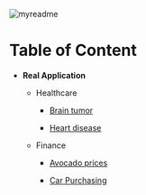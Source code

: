 ![myreadme](https://user-images.githubusercontent.com/70707092/95544092-d0b72880-09bf-11eb-90f7-bdca493307f7.png)

# Table of Content

- **Real Application**

    - Healthcare

         - [Brain tumor](https://github.com/mareksturek/real-application/blob/main/healthcare_brain_tumor.ipynb)

         - [Heart disease](https://github.com/mareksturek/real-application/blob/main/healthcare_heart_disease.ipynb)
         
   
    - Finance
    
         - [Avocado prices](https://github.com/mareksturek/real-application/blob/main/finance_avocado_prices.ipynb)
         
         - [Car Purchasing](https://github.com/mareksturek/real-application/blob/main/finance_car_purchasing.ipynb)
         
 

        
         
         
    

        
         
         
    
